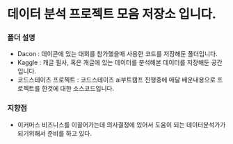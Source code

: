 # 데이터 분석 프로젝트 모음 저장소 입니다. 
### 폴더 설명
- Dacon : 데이콘에 있는 대회를 참가했을때 사용한 코드를 저장해둔 폴더입니다.
- Kaggle : 캐글 필사, 혹은 캐글에 있는 데이터를 분석해본 데이터를 저장해둔 공간입니다.
- 코드스테이츠 프로젝트 : 코드스테이츠 ai부트캠프 진행중에 매달 배운내용으로 프로젝트를 한것에 대한 소스코드입니다.

### 지향점
- 이커머스 비즈니스를 이끌어가는데 의사결정에 있어서 도움이 되는 데이터분석가가 되기위해서 준비를 하고 있다.
